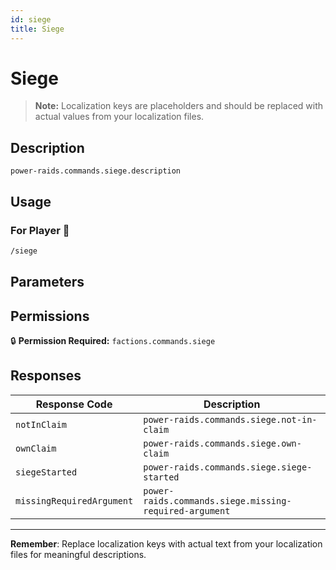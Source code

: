 ```yaml
---
id: siege
title: Siege
---
```


# Siege

> **Note:** Localization keys are placeholders and should be replaced with actual values from your localization files.

## Description

`power-raids.commands.siege.description`

## Usage

### For Player 👤

```bash
/siege
```

## Parameters

## Permissions

🔒 **Permission Required:** `factions.commands.siege`

## Responses

| Response Code             | Description                                         |
|---------------------------|-----------------------------------------------------|
| `notInClaim` | `power-raids.commands.siege.not-in-claim` |
| `ownClaim` | `power-raids.commands.siege.own-claim` |
| `siegeStarted` | `power-raids.commands.siege.siege-started` |
| `missingRequiredArgument` | `power-raids.commands.siege.missing-required-argument` |

---
**Remember**: Replace localization keys with actual text from your localization files for meaningful descriptions.

